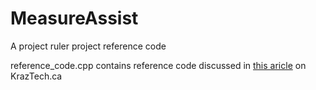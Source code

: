 # MeasureAssist
 A project ruler project reference code

 reference_code.cpp contains reference code discussed in [this aricle](https://kraztech.ca/assistive-measuring/) on KrazTech.ca
